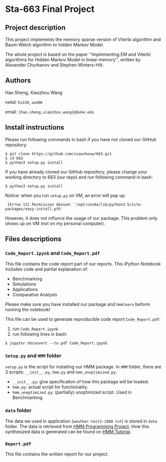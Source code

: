 # Sta-663 Final Project

## Project description

This project implements the memory sparse version of Viterbi algorithm and Baum-Welch algorithm to hidden Markov Model. 

The whole project is based on the paper ''Implementing EM and Viterbi algorithms for Hidden Markov Model in linear memory'', written by Alexander Churbanov and Stephen Winters-Hilt.

## Authors
Hao Sheng, Xiaozhou Wang

netid: `hs220`, `xw106`

email: `{hao.sheng,xiaozhou.wang}@duke.edu`

## Install instructions

Please run following commands in bash if you have not cloned our GitHub repository:

```
$ git clone https://github.com/xiaozhouw/663.git
$ cd 663
$ python3 setup.py install
```

If you have already cloned our GitHub repository, please change your working directory to 663 (our repo) and run following command in bash:

```
$ python3 setup.py install
```

Notice: when you run `setup.py` on VM, an error will pop up:
```
 [Errno 13] Permission denied: '/opt/conda/lib/python3.5/site-packages/easy-install.pth'
```

However, it does not influnce the usage of our package. This problem only shows up on VM (not on my personal computer).

## Files descriptions

### `Code_Report.ipynb` and `Code_Report.pdf`

This file contains the code report part of our reports. This iPython Notebook includes code and partial explanation of:
- Benchmarking
- Simulations
- Applications
- Comparative Analysis

Please make sure you have installed our package and `hmmlearn` beform running the notebook!

This file can be used to generate reproducible code report `Code_Report.pdf`:

1. run `Code_Report.ipynb`
2. run following lines in bash:
```
$ jupyter nbconvert --to pdf Code_Report.ipynb
```

### `Setup.py` and `HMM` folder

`setup.py` is the script for installing our HMM package. 
In `HMM` folder, there are 3 scripts: `__init__.py`, `hmm.py` and `hmm_unoptimized.py`.

- `__init__.py`: give specification of how this package will be loaded.
- `hmm.py`: actual script for functionality.
- `hmm_unoptimized.py`: (partially) unoptimized script. Used in Benchmarking.

### `data` folder
The data we used in application (`weather-test2-1000.txt`) is stored in `data` folder. The data is retrieved from [HMM Programming Project](https://inst.eecs.berkeley.edu/~cs188/sp08/projects/hmm/project_hmm.html). How this synthesized data is generated can be found on [HMM Tutorial](https://inst.eecs.berkeley.edu/~cs188/sp08/slides/tr-98-041-1.pdf).

### `Report.pdf`

This file contains the written report for our project.
